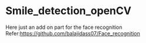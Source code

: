 # Smile_detection_openCV
Here just an add on part for the face recognition 
Refer:https://github.com/balajidass07/Face_recognition
